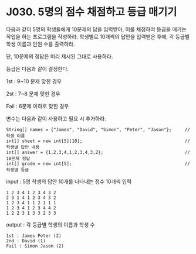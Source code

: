 # J030. 5명의 점수 채점하고 등급 매기기
다음과 같이 5명의 학생들에게 10문제의 답을 입력받아, 이를 채점하여 등급을 매기는 작업을 하는 프로그램을 작성하라. 학생별로 10개씩의 답안을 입력받은 후에, 각 등급별 학생 이름과 인원 수를 출력하라.

단, 10문제의 정답은 미리 제시된 그대로 사용하라.

등급은 다음과 같이 결정한다.

1st : 9~10 문제 맞힌 경우

2st : 7~8 문제 맞힌 경우

Fail : 6문제 이하로 맞힌 경우


변수는 다음과 같이 사용하고 필요 시 추가하라.
```
String[] names = {"James", "David", "Simon", "Peter", "Jason"};     // 학생 이름
int[] sheet = new int[5][10];                                       // 학생별 답안 내용
int[] answer = {1,2,3,4,1,2,3,4,3,2};                               // 10문제 정답
int[] grade = new int[5];                                           // 학생별 등급
```

input : 5명 학생의 답안 10개를 나타내는 정수 10개씩 입력
```
1 2 3 4 1 2 3 4 3 2
2 3 1 4 1 2 3 4 3 2
1 2 3 4 1 1 2 1 1 1
1 2 3 4 1 2 3 4 4 2
1 2 2 3 1 3 3 2 3 3
```
output : 각 등급별 학생의 이름과 학생 수
```
1st : James Peter (2)
2nd : David (1)
Fail : Simon Jason (2)